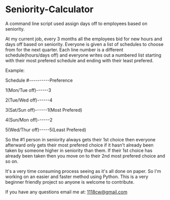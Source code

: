 # Seniority-Calculator
A command line script used assign days off to employees based on seniority.

At my current job, every 3 months all the employees bid for new hours and days off based on seniority.  Everyone is
given a list of schedules to choose from for the next quarter.  Each line number is a different schedule(hours/days off)
and everyone writes out a numbered list starting with their most prefered schedule and ending with their least prefered.

Example:

Schedule #----------Preference

1(Mon/Tue off)------3

2(Tue/Wed off)------4

3(Sat/Sun off)------1(Most Prefered)

4(Sun/Mon off)------2

5(Wed/Thur off)-----5(Least Prefered)

So the #1 person in seniority always gets their 1st choice then everyone afterward only gets their most prefered choice
if it hasn't already been taken by someone higher in seniority than them.  If their 1st choice has already been taken
then you move on to their 2nd most prefered choice and so on.

It's a very time consuming process seeing as it's all done on paper.  So I'm working on an easier and faster method using 
Python.  This is a very beginner friendly project so anyone is welcome to contribute.

If you have any questions email me at: 1118cw@gmail.com
